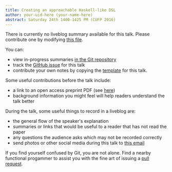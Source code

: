 ```yaml
---
title: Creating an approachable Haskell-like DSL
author: your-uid-here (your-name-here)
abstract: Saturday 24th 1400-1425 PM (CUFP 2016)
---
```


There is currently no liveblog summary available for this talk. Please contribute one by modifying [this file](https://github.com/ocamllabs/icfp2016-blog/blob/master/CUFP/creating-an-approachable-haske.md).

You can:
* view in-progress summaries [in the Git repository](https://github.com/ocamllabs/icfp2016-blog/tree/master/CUFP/creating-an-approachable-haske/)
* track the [GitHub issue](https://github.com/ocamllabs/icfp2016-blog/issues/192) for this talk
* contribute your own notes by copying the [template](creating-an-approachable-haske/template.md) for this talk.

Some useful contributions before the talk include:
* a link to an open access preprint PDF (see [here](https://github.com/gasche/icfp2016-papers))
* background information you might feel will help readers understand the talk better

During the talk, some useful things to record in a liveblog are:
* the general flow of the speaker's explanation
* summaries or links that would be useful to a reader that has not read the paper
* any questions the audience asks which may not be recorded correctly
* send photos or other social media during this talk to [this email](mailto:icfp16.photos@gmail.com?subject=CUFP:creating-an-approachable-haske)

If you find yourself confused by Git, you are not alone. Find a nearby functional progammer
to assist you with the fine art of issuing a [pull request](https://help.github.com/articles/about-pull-requests/).

